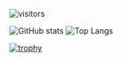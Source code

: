 ![visitors](https://visitor-badge.laobi.icu/badge?page_id=n1nj4z33)

![GitHub stats](https://github-readme-stats.vercel.app/api?username=n1nj4z33&show_icons=true&hide_border=true)
![Top Langs](https://github-readme-stats.vercel.app/api/top-langs/?username=n1nj4z33&hide_border=true&layout=compact)

[![trophy](https://github-profile-trophy.vercel.app/?username=n1nj4z33)](https://github.com/ryo-ma/github-profile-trophy)
